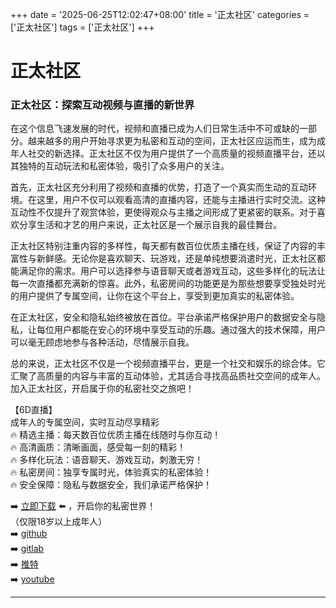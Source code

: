 +++
date = '2025-06-25T12:02:47+08:00'
title = '正太社区'
categories = ['正太社区']
tags = ['正太社区']
+++

# 正太社区

### 正太社区：探索互动视频与直播的新世界

在这个信息飞速发展的时代，视频和直播已成为人们日常生活中不可或缺的一部分。越来越多的用户开始寻求更为私密和互动的空间，正太社区应运而生，成为成年人社交的新选择。正太社区不仅为用户提供了一个高质量的视频直播平台，还以其独特的互动玩法和私密体验，吸引了众多用户的关注。

首先，正太社区充分利用了视频和直播的优势，打造了一个真实而生动的互动环境。在这里，用户不仅可以观看高清的直播内容，还能与主播进行实时交流。这种互动性不仅提升了观赏体验，更使得观众与主播之间形成了更紧密的联系。对于喜欢分享生活和才艺的用户来说，正太社区是一个展示自我的最佳舞台。

正太社区特别注重内容的多样性，每天都有数百位优质主播在线，保证了内容的丰富性与新鲜感。无论你是喜欢聊天、玩游戏，还是单纯想要消遣时光，正太社区都能满足你的需求。用户可以选择参与语音聊天或者游戏互动，这些多样化的玩法让每一次直播都充满新的惊喜。此外，私密房间的功能更是为那些想要享受独处时光的用户提供了专属空间，让你在这个平台上，享受到更加真实的私密体验。

在正太社区，安全和隐私始终被放在首位。平台承诺严格保护用户的数据安全与隐私，让每位用户都能在安心的环境中享受互动的乐趣。通过强大的技术保障，用户可以毫无顾虑地参与各种活动，尽情展示自我。

总的来说，正太社区不仅是一个视频直播平台，更是一个社交和娱乐的综合体。它汇聚了高质量的内容与丰富的互动体验，尤其适合寻找高品质社交空间的成年人。加入正太社区，开启属于你的私密社交之旅吧！

【6D直播】  
成年人的专属空间，实时互动尽享精彩  
🔥 精选主播：每天数百位优质主播在线随时与你互动！  
🔥 高清画质：清晰画面，感受每一刻的精彩！  
🔥 多样化玩法：语音聊天、游戏互动，刺激无穷！  
🔥 私密房间：独享专属时光，体验真实的私密体验！  
🔥 安全保障：隐私与数据安全，我们承诺严格保护！  

➡️ [立即下载](https://down123.s3.ap-east-1.amazonaws.com/down/down.html?channelCode=blog) ⬅️ ，开启你的私密世界！  
（仅限18岁以上成年人）  
➡️ [github](https://aldult-live.github.io/)  
➡️ [gitlab](https://seo-09598d.gitlab.io/)  
➡️ [推特](https://x.com/wegame33)  
➡️ [youtube](https://www.youtube.com/@6Dlive)

---
